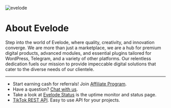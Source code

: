 ![evelode](https://github.com/user-attachments/assets/4be64649-5b4c-467f-8f97-7514a74f1789)

# About Evelode

Step into the world of Evelode, where quality, creativity, and innovation converge. We are more than just a marketplace, we are a hub for premium digital products, advanced modules, and essential plugins tailored for WordPress, Telegram, and a variety of other platforms. Our relentless dedication fuels our mission to provide impeccable digital solutions that cater to the diverse needs of our clientele.

_____

- Start earning cash for referrals! Join [Affiliate Program](https://evelode.com/affiliate-program).
- Have a question? [Chat with us](https://evelode.com/#chatraChatExpanded).
- Take a look at [Evelode Status](https://status.evelode.com/) is the uptime monitor and status page.
- [TikTok REST API](https://evelode.com/downloads/tiktok-rest-api/). Easy to use API for your projects.
